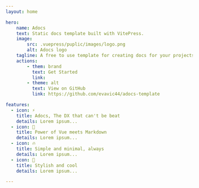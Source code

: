 ```yaml
---
layout: home

hero:
    name: Adocs
    text: Static docs template built with VitePress.
    image:
        src: .vuepress/puplic/images/logo.png
        alt: Adocs logo
    tagline: A free to use template for creating docs for your projects
    actions:
        - them: brand
          text: Get Started
          link: 
        - theme: alt
          text: View on GitHub
          link: https://github.com/evavic44/adocs-template

features:
  - icon: ⚡️
    title: Adocs, The DX that can't be beat
    details: Lorem ipsum...
  - icon: 🎉
    title: Power of Vue meets Markdown
    details: Lorem ipsum...
  - icon: 🔥
    title: Simple and minimal, always
    details: Lorem ipsum...
  - icon: 🎀
    title: Stylish and cool
    details: Lorem ipsum...

---
```


